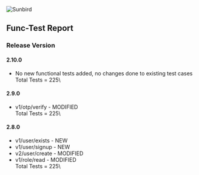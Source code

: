 ![Sunbird](https://lh3.googleusercontent.com/BSgZ9CMWOo8KJXq12W5J8ztNLfAo9JhIXAWzj1tNGnmcr-kgbcWVrn_BjvJ1AFxRDe8h0Ql2PzLHaL4WyZGgu-FaoYzgYLDenc-DyXm1g_XKhrxlAZNXUiW7_Kl7TukHB1AckhCC)

## Func-Test Report
### Release Version

#### 2.10.0

- No new functional tests added, no changes done to existing test cases\
  Total Tests = 225\


#### 2.9.0

- v1/otp/verify - MODIFIED\
  Total Tests = 225\


#### 2.8.0

- v1/user/exists - NEW
- v1/user/signup - NEW
- v2/user/create - MODIFIED
- v1/role/read - MODIFIED\
  Total Tests = 225\

